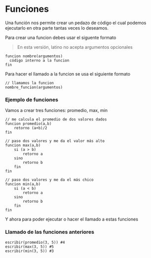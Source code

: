 # Funciones
Una función nos permite crear un pedazo de código el cual podemos ejecutarlo en otra parte tantas veces lo deseamos.

Para crear una funcion debes usar el siguente formato
> En esta versión, latino no acepta argumentos opcionales

```
funcion nombre(argumentos)
  código interno a la funcion
fin
```

Para hacer el llamado a la funcion se usa el siguiente formato

```
// llamamos la funcion
nombre_funcion(argumentos)
```

### Ejemplo de funciones
Vamos a crear tres funciones: promedio, max, min

```
// me calcula el promedio de dos valores dados
funcion promedio(a,b)
    retorno (a+b)/2
fin
```

```
// paso dos valores y me da el valor más alto
funcion max(a,b)
    si (a > b)
        retorno a
    sino
        retorno b
    fin
fin
```

```
// paso dos valores y me da el más chico
funcion min(a,b)
    si (a < b)
        retorno a
    sino
        retorno b
    fin
fin
```

Y ahora para poder ejecutar o hacer el llamado a estas funciones 

### Llamado de las funciones anteriores
```
escribir(promedio(3, 5)) #4
escribir(max(3, 5)) #5
escribir(min(3, 5)) #3
```